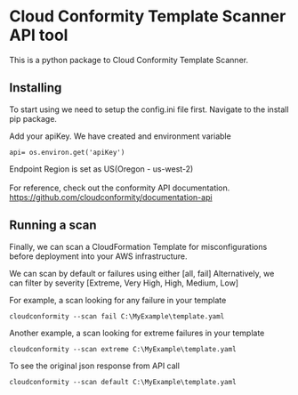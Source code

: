 # Cloud Conformity Template Scanner API tool

This is a python package to Cloud Conformity Template Scanner. 

## Installing

To start using we need to setup the config.ini file first.
Navigate to the install pip package. <br>

Add your apiKey. We have created and environment variable
```
api= os.environ.get('apiKey')
``` 

Endpoint Region is set as US(Oregon - us-west-2)<br>
<br>
For reference, check out the conformity API documentation.<br>
https://github.com/cloudconformity/documentation-api


## Running a scan

Finally, we can scan a CloudFormation Template for misconfigurations before deployment into your AWS infrastructure.

We can scan by default or failures using either [all, fail]
Alternatively, we can filter by severity [Extreme, Very High, High, Medium, Low]

For example, a scan looking for any failure in your template
```
cloudconformity --scan fail C:\MyExample\template.yaml
```
Another example, a scan looking for extreme failures in your template
```
cloudconformity --scan extreme C:\MyExample\template.yaml
```
To see the original json response from API call
```
cloudconformity --scan default C:\MyExample\template.yaml